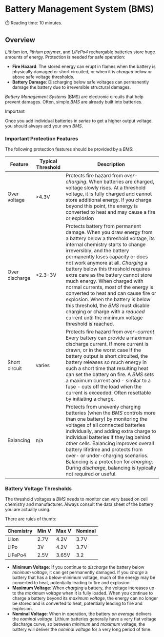 # Battery Management System (BMS)
:stopwatch: Reading time: 10 minutes.

## Overview

*Lithium ion*, *lithium polymer*, and *LiFePo4* rechargable batteries store huge amounts of energy. Protection is needed for safe operation:

* **Fire Hazard**: The stored energy can erupt in flames when the battery is physically damaged or short circuited, or when it is *charged* below or above safe voltage thresholds.
* **Battery Damage**: Discharging below safe voltages can permanently damage the battery due to irreversible structural damages.

*Battery Management Systems* (BMS) are electronic circuits that help prevent damages. Often, simple *BMS* are already built into batteries. 

> [!IMPORTANT]  
> Once you add individual batteries in *series* to get a higher output voltage, you should always add your own *BMS*.


### Important Protection Features

The following protection features should be provided by a *BMS*:

| Feature | Typical Threshold | Description |
| --- | --- | --- |
| Over voltage | >4.3V | Protects fire hazard from *over-charging*. When batteries are charged, voltage slowly rises. At a threshold voltage, it is fully charged and cannot store additional energy. If you charge beyond this point, the energy is converted to heat and may cause a fire or explosion |
| Over discharge | <2.3-3V | Protects battery from permanent damage. When you draw energy from a battery below a threshold voltage, its internal chemistry starts to change irreversibly, and the battery permanently loses capacity or does not work anymore at all. *Charging* a battery below this threshold requires extra care as the battery cannot store much energy. When charged with normal currents, most of the energy is converted to heat and can cause fire or explosion. When the battery is below this threshold, the *BMS* must disable charging or charge with a *reduced* current until the minimum voltage threshold is reached. |
| Short circuit | varies | Protects fire hazard from *over-current*. Every battery can provide a maximum discharge current. If more current is drawn, or in the worst case if the battery output is short circuited, the battery releases so much energy in such a short time that resulting heat can set the battery on fire. A *BMS* sets a maximum current and - similar to a fuse - cuts off the load when the current is exceeded. Often resettable by initiating a charge. |
| Balancing | n/a | Protects from unevenly charging batteries (when the *BMS* controls more than one battery) by monitoring the voltages of all connected batteries individually, and adding extra charge to individual batteries if they lag behind other cells. Balancing improves overall battery lifetime and protects from over- or under-charging scenarios. Balancing is a protection for *charging*. During *discharge*, balancing is typically not required or useful.

### Battery Voltage Thresholds

The threshold voltages a *BMS* needs to monitor can vary based on cell chemistry and manufacturer. Always consult the data sheet of the battery you are actually using.

There are rules of thumb:

| Chemistry | Min V | Max V | Nominal | 
| --- | --- | --- | --- | 
| LiIon | 2.7V | 4.2V | 3.7V | 
| LiPo | 3V | 4.2V | 3.7V | 
| LiFePo4 | 2.5V | 3.65V | 3.2 | 

* **Minimum Voltage**: If you continue to *discharge* the battery below *minimum voltage*, it can get permanently damaged. If you *charge* a battery that has a below-minimum voltage, much of the energy may be converted to heat, potentially leading to fire and explosion.
* **Maximum Voltage**: When *charging* a battery, the voltage increases up to the *maximum voltage* when it is fully loaded. When you continue to charge a battery beyond its *maximum voltage*, the energy can no longer be stored and is converted to heat, potentially leading to fire and explosion.
* **Nominal Voltage**: When in operation, the battery *on average* delivers the *nominal voltage*. Lithium batteries generally have a very flat voltage discharge curve, so between *minimum* and *maximum* voltage, the battery will deliver the *nominal voltage* for a very long period of time.
